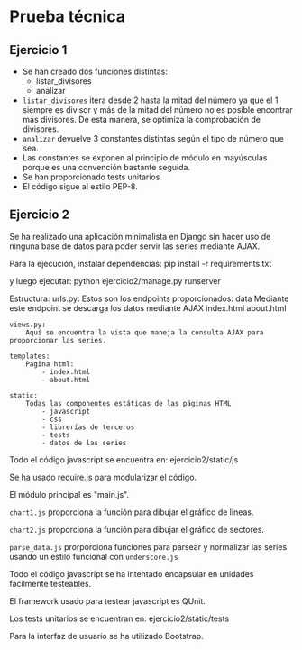 # Prueba técnica

## Ejercicio 1
- Se han creado dos funciones distintas:
    - listar_divisores
    - analizar
- `listar_divisores` itera desde 2 hasta la mitad del número ya que el 1 siempre es divisor
y más de la mitad del número no es posible encontrar más divisores.
De esta manera, se optimiza la comprobación de divisores.
- `analizar` devuelve 3 constantes distintas según el tipo de número que sea.
- Las constantes se exponen al principio de módulo en mayúsculas porque es una convención bastante seguida.
- Se han proporcionado tests unitarios
- El código sigue al estilo PEP-8.

## Ejercicio 2
Se ha realizado una aplicación minimalista en Django sin hacer uso de ninguna base de datos para
poder servir las series mediante AJAX.

Para la ejecución, instalar dependencias:
    pip install -r requirements.txt

y luego ejecutar:
    python ejercicio2/manage.py runserver


Estructura:
    urls.py:
        Estos son los endpoints proporcionados:
            data
                Mediante este endpoint se descarga los datos mediante AJAX
            index.html
            about.html

    views.py:
        Aquí se encuentra la vista que maneja la consulta AJAX para proporcionar las series.

    templates:
        Página html:
            - index.html
            - about.html

    static:
        Todas las componentes estáticas de las páginas HTML
            - javascript
            - css
            - librerías de terceros
            - tests
            - datos de las series


Todo el código javascript se encuentra en:
    ejercicio2/static/js

Se ha usado require.js para modularizar el código.

El módulo principal es "main.js".

`chart1.js` proporciona la función para dibujar el gráfico de lineas.

`chart2.js` proporciona la función para dibujar el gráfico de sectores.

`parse_data.js` prorporciona funciones para parsear y normalizar las series
usando un estilo funcional con `underscore.js`

Todo el código javascript se ha intentado encapsular en unidades facilmente testeables.

El framework usado para testear javascript es QUnit.

Los tests unitarios se encuentran en:
    ejercicio2/static/tests

Para la interfaz de usuario se ha utilizado Bootstrap.
